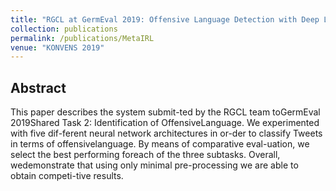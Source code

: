 ```yaml
---
title: "RGCL at GermEval 2019: Offensive Language Detection with Deep Learning"
collection: publications
permalink: /publications/MetaIRL
venue: "KONVENS 2019"
---
```




## Abstract
This  paper  describes  the  system  submit-ted by the RGCL team toGermEval 2019Shared Task 2: Identification of OffensiveLanguage. We experimented with five dif-ferent neural network architectures in or-der to classify Tweets in terms of offensivelanguage.  By means of comparative eval-uation, we select the best performing foreach  of  the  three  subtasks.   Overall,  wedemonstrate that using only minimal pre-processing we are able to obtain competi-tive results.